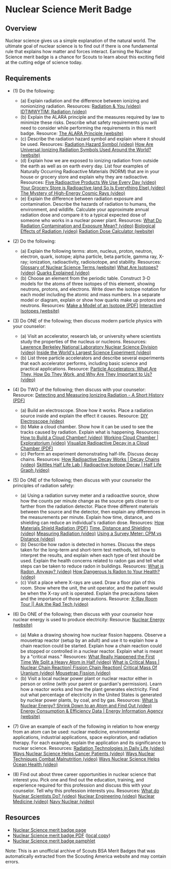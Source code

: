

# Nuclear Science Merit Badge


## Overview



Nuclear science gives us a simple explanation of the natural world. The ultimate goal of nuclear science is to find out if there is one fundamental rule that explains how matter and forces interact. Earning the Nuclear Science merit badge is a chance for Scouts to learn about this exciting field at the cutting edge of science today.

## Requirements

* (1) Do the following:
    * (a) Explain radiation and the difference between ionizing and nonionizing radiation. Resources: [Radiation & You (video)](https://youtu.be/FrVUJ2c_Rwc?si=3e61M3Jbgg9w3ToV) [IDTIMWYTIM: Radiation (video)](https://youtu.be/uJ3ea9fa6CA?si=lpSg7dn3koa5wAOV)
    * (b) Explain the ALARA principle and the measures required by law to minimize these risks. Describe what safety requirements you will need to consider while performing the requirements in this merit badge. Resource: [ The ALARA Principle (website)](https://www.cdc.gov/radiation-health/safety/alara.html)
    * (c) Describe the radiation hazard symbol and explain where it should be used. Resources: [Radiation Hazard Symbol (video)](https://youtu.be/Nss1nl56fPo?si=gjiyC4gVAGL9CMsk) [How Are Universal Ionizing Radiation Symbols Used Around the World? (website)](https://www.iaea.org/newscenter/news/how-are-universal-ionizing-radiation-symbols-used-around-the-world/)
    * (d) Explain how we are exposed to ionizing radiation from outside the earth as well as on earth every day. List four examples of Naturally Occurring Radioactive Materials (NORM) that are in your house or grocery store and explain why they are radioactive. Resources: [Five Radioactive Products We Use Every Day (video)](https://youtu.be/-9gD6FMivTQ?si=O-BCuqRKLgTMGZpg) [Your Grocery Store is Radioactive (and So Is Everything Else) (video)](https://youtu.be/FZtR3UEEkXA?si=jC5BJJVPgtDS4nK3) [The Mystery of High-Energy Cosmic Rays (video)](https://youtu.be/_bKbMARsE-4?si=ba7MFiT_UCPs9WZj)
    * (e) Explain the difference between radiation exposure and contamination. Describe the hazards of radiation to humans, the environment, and wildlife. Calculate your approximate annual radiation dose and compare it to a typical expected dose of someone who works in a nuclear power plant. Resources: [What Do Radiation Contamination and Exposure Mean? (video)](https://youtu.be/Ry2YpGjnakg?si=zaj2augqvJll6mwb) [Biological Effects of Radiation (video)](https://youtu.be/EuKzI3g5ra4?si=0z8dwKUGPc34S2YD) [ Radiation Dose Calculator (website)](https://www.ans.org/nuclear/dosechart/)


* (2) Do the following:
    * (a) Explain the following terms: atom, nucleus, proton, neutron, electron, quark, isotope; alpha particle, beta particle, gamma ray, X-ray; ionization, radioactivity, radioisotope, and stability. Resources: [Glossary of Nuclear Science Terms (website)](https://nplab.webspace.durham.ac.uk/glossary/) [What Are Isotopes? (video)](https://youtu.be/faB9Gb7bl9I?si=Et7Yi1cp8zLvyppP) [Quarks Explained (video)](https://youtu.be/LraNu_78sCw?si=o4zrlNUwhUT69eB6)
    * (b) Choose an element from the periodic table. Construct 3-D models for the atoms of three isotopes of this element, showing neutrons, protons, and electrons. Write down the isotope notation for each model including the atomic and mass numbers. In a separate model or diagram, explain or show how quarks make up protons and neutrons. Resources: [Make a Model of an Isotope (PDF)](https://filestore.scouting.org/filestore/Merit_Badge_ReqandRes/Requirement%20Resources/Nuclear%20Science/Isotope%20Model%20Activity.pdf) [Interactive Isotopes (website)](https://isotopes.ans.org/)


* (3) Do ONE of the following; then discuss modern particle physics with  your counselor:
    * (a) Visit an accelerator, research lab, or university where scientists study the properties of the nucleus or nucleons.   Resources:[ Lawrence Berkeley National Laboratory Nuclear Science Division (video)](https://youtu.be/N3i6CgUHSoc?si=tXJzA1pfqwIYRlXE) [Inside the World's Largest Science Experiment (video)](https://youtu.be/nrXhK3Gh5EE?si=kH7N_aBRmhyZOkpJ)
    * (b) List three particle accelerators and describe several experiments that each accelerator performs, including basic science and practical applications. Resource: [Particle Accelerators: What Are They, How Do They Work, and Why Are They Important to Us? (video)](https://youtu.be/vIeRLeQq7V4?si=wf3TBAQxCGd1nYA5)


* (4) Do TWO of the following; then discuss with your counselor:  Resource: [Detecting and Measuring Ionizing Radiation - A Short History (PDF)](https://www.iaea.org/sites/default/files/publications/magazines/bulletin/bull23-4/23405043136.pdf)
    * (a) Build an electroscope. Show how it works. Place a radiation source inside and explain the effect it causes. Resource: [DIY Electroscope (video)](https://youtu.be/fCpaNzpFhPo?si=VwL6Mi6do8qlSrhI)
    * (b) Make a cloud chamber. Show how it can be used to see the tracks caused by radiation. Explain what is happening. Resources: [How to Build a Cloud Chamber! (video)](https://youtu.be/pewTySxfTQk?si=0aPyTx0YDHrocIAv) [Working Cloud Chamber | Exploratorium (video)](https://youtu.be/jh7SzrNWGhI?si=C4cCRtQruDkCGpAv) [Visualize Radioactive Decay in a Cloud Chamber (PDF)](https://www.ans.org/file/17977/1/Visualizing%20Radiation%20Poster%202024.pdf%20)
    * (c) Perform an experiment demonstrating half-life. Discuss decay chains. Resources: [How Radioactive Decay Works | Decay Chains (video)](https://youtu.be/fo1tgibNLss?si=K2DrEfEaGW5MSdOR) [Skittles Half Life Lab | Radioactive Isotope Decay | Half Life Graph (video)](https://youtu.be/mCSXJNVdK0Y?si=A3UPqOjowKtkSmxk)


* (5) Do ONE of the following; then discuss with your counselor the principles of radiation safety:
    * (a) Using a radiation survey meter and a radioactive source, show how the counts per minute change as the source gets closer to or farther from the radiation detector. Place three different materials between the source and the detector, then explain any differences in the measurements per minute. Explain how time, distance, and shielding can reduce an individual's radiation dose. Resources: [How Materials Shield Radiation (PDF)](https://filestore.scouting.org/filestore/Merit_Badge_ReqandRes/Requirement%20Resources/Nuclear%20Science/shutterstock_1169023357.pdf)  [Time, Distance and Shielding (video)](https://youtu.be/bNSKIbRNy3c?si=3WqSseNb_EbOeZAx)  [Measuring Radiation (video)](https://youtu.be/GdZD_hJBdOE?si=p4mOulsJpBxDWH5j)  [Using a Survey Meter: CPM vs Distance (video)](https://youtu.be/0-Yaeh3dOZk?si=Z1MokzEOznMdvlZD)
    * (b) Describe how radon is detected in homes. Discuss the steps taken for the long-term and short-term test methods, tell how to interpret the results, and explain when each type of test should be used. Explain the health concerns related to radon gas and tell what steps can be taken to reduce radon in buildings. Resources: [What is Radon, Anyway? (video)](https://youtu.be/24aoot_CwoM?si=IYOyLpbVk2z2fb4R)  [How Dangerous Is Radon to Your Health? (video)](https://youtu.be/SlRVdKdTBFE?si=pJrBWumWDON3uPcG)
    * (c) Visit a place where X-rays are used. Draw a floor plan of this room. Show where the unit, the unit operator, and the patient would be when the X-ray unit is operated. Explain the precautions taken and the importance of those precautions. Resource: [X-Ray Room Tour || Ask the Rad Tech (video)](https://youtu.be/-pwY3-7lJJg?si=qctALb5U-IM9vG-K)


* (6) Do ONE of the following; then discuss with your counselor how nuclear energy is used to produce electricity:  Resource:  [Nuclear Energy (website)](https://www.ans.org/nuclear/energy/)
    * (a) Make a drawing showing how nuclear fission happens. Observe a mousetrap reactor (setup by an adult) and use it to explain how a chain reaction could be started. Explain how a chain reaction could be stopped or controlled in a nuclear reactor. Explain what is meant by a "critical mass." Resources: [What Really Happened the First Time We Split a Heavy Atom in Half (video)](https://youtu.be/O2pyRDQgVjk?si=xYh6mItbfRQoaWqN)  [What is Critical Mass | Nuclear Chain Reaction| Fission Chain Reaction| Critical Mass Of Uranium (video)](https://youtu.be/czjAtx8GjjA?si=l0xUwP2x5pJyQB85)  [Mousetrap Fission (video)](https://youtu.be/vjqIJW_Qr3c?si=VFFlUgoPcuDMwqWh)
    * (b) Visit a local nuclear power plant or nuclear reactor either in person or online (with your parent or guardian's permission). Learn how a reactor works and how the plant generates electricity. Find out what percentage of electricity in the United States is generated by nuclear power plants, by coal, and by gas. Resources: [What Is Nuclear Energy? Shrink Down to an Atom and Find Out (video)](https://youtu.be/6K5gy3RLcKc?si=sJl0OAEvTIGX7Pq-)  [Energy Consumption & Efficiency Data | Energy Information Agency (website)](https://www.eia.gov/consumption/)


* (7) Give an example of each of the following in relation to how energy from an atom can be used: nuclear medicine, environmental applications, industrial applications, space exploration, and radiation therapy. For each example, explain the application and its significance to nuclear science.  Resources:  [Radiation Technologies in Daily Life (video)](https://youtu.be/ePiNdzWjoWM?si=-VppE0yfL7AjUIN_)    [Ways Nuclear Science Helps Cancer Patients (video)](https://youtu.be/zEihqK-jhBM?si=uLt8bBAD2BtJPBKJ)    [Ways Nuclear Techniques Combat Malnutrition (video)](https://youtu.be/Wya79Ly8ec4?si=tCRoh8i2hF04R_F3)    [Ways Nuclear Science Helps Ocean Health (video)](https://youtu.be/WYxo_iuzGYk?si=62AsgY7kDBUzLiZd)
* (8) Find out about three career opportunities in nuclear science that interest you. Pick one and find out the education, training, and experience required for this profession and discuss this with your counselor. Tell why this  profession interests you.  Resources:  [What do Nuclear Scientists Do?  (video)](https://youtu.be/yedU3hs2cy8?si=_Dn1dycqxCP_X0EB)    [Nuclear Engineering (video)](https://youtu.be/T5ptjDBGcP0?si=EJs0knZ2loLDV64Y)    [Nuclear Medicine (video)](https://youtu.be/XcaChXkQmbM?si=Q4pbFu6uCxbkM2B_)    [Navy Nuclear (video)](https://youtu.be/kU4Jzcj3bhM?si=4auD1J2itDYR8_8B)


## Resources

- [Nuclear Science merit badge page](https://www.scouting.org/merit-badges/nuclear-science/)
- [Nuclear Science merit badge PDF](https://filestore.scouting.org/filestore/Merit_Badge_ReqandRes/Pamphlets/Nuclear%20Science_2024.pdf) ([local copy](files/nuclear-science-merit-badge.pdf))
- [Nuclear Science merit badge pamphlet](https://www.scoutshop.org/nuclear-science-merit-badge-pamphlet-660061.html)

Note: This is an unofficial archive of Scouts BSA Merit Badges that was automatically extracted from the Scouting America website and may contain errors.